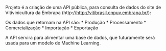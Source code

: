 Projeto é a criação de uma API pública, para consulta de dados do site de Vitivinicultura da Embrapa (http://http://vitibrasil.cnpuv.embrapa.br/):

Os dados que retornam na API são:
    * Produção
    * Processamento
    * Comercialização
    * Importação
    * Exportação

A API servira para alimentar uma base de dados, que futuramente será usada para um modelo de Machine Learning.


